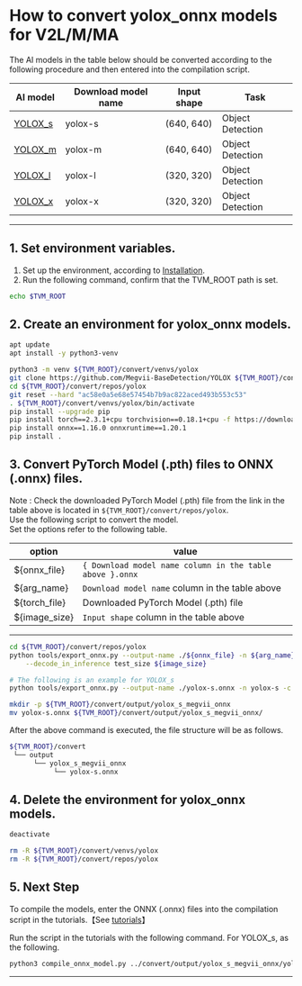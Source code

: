 # How to convert yolox_onnx models for V2L/M/MA 
<!-- Below is a list of AI models supported by this manual. -->
The AI models in the table below should be converted according to the following procedure and then entered into the compilation script.

| AI model                                                                                                                                     | Download model name   |Input shape    | Task              |
|----------------------------------------------------------------------------------------------------------------------------------------------|-----------------------|---------------|-------------------|
| [YOLOX_s](https://github.com/Megvii-BaseDetection/YOLOX/releases/download/0.1.1rc0/yolox_s.pth)                                              |yolox-s                |(640, 640)     | Object Detection  |
| [YOLOX_m](https://github.com/Megvii-BaseDetection/YOLOX/releases/download/0.1.1rc0/yolox_m.pth)                                              |yolox-m                |(640, 640)     | Object Detection  |
| [YOLOX_l](https://github.com/Megvii-BaseDetection/YOLOX/releases/download/0.1.1rc0/yolox_l.pth)                                              |yolox-l                |(320, 320)     | Object Detection  |
| [YOLOX_x](https://github.com/Megvii-BaseDetection/YOLOX/releases/download/0.1.1rc0/yolox_x.pth)                                              |yolox-x                |(320, 320)     | Object Detection  |
---

## 1. Set environment variables.

1. Set up the environment, according to [Installation](../../../setup/README.md).  
2. Run the following command, confirm that the TVM_ROOT path is set.

```sh
echo $TVM_ROOT
```

## 2. Create an environment for yolox_onnx models.

```sh
apt update
apt install -y python3-venv 

python3 -m venv ${TVM_ROOT}/convert/venvs/yolox
git clone https://github.com/Megvii-BaseDetection/YOLOX ${TVM_ROOT}/convert/repos/yolox
cd ${TVM_ROOT}/convert/repos/yolox
git reset --hard "ac58e0a5e68e57454b7b9ac822aced493b553c53"
. ${TVM_ROOT}/convert/venvs/yolox/bin/activate
pip install --upgrade pip 
pip install torch==2.3.1+cpu torchvision==0.18.1+cpu -f https://download.pytorch.org/whl/torch_stable.html
pip install onnx==1.16.0 onnxruntime==1.20.1 
pip install .
```

## 3. Convert PyTorch Model (.pth) files to ONNX (.onnx) files.

Note : Check the downloaded PyTorch Model (.pth) file from the link in the table above is located in `${TVM_ROOT}/convert/repos/yolox`.\
Use the following script to convert the model. \
Set the options refer to the following table.

|option       |value                                                    |
|-------------|---------------------------------------------------------|
|${onnx_file} |`{ Download model name column in the table above }.onnx` |
|${arg_name}  |`Download model name` column in the table above          |
|${torch_file}|Downloaded PyTorch Model (.pth) file                     |
|${image_size}|`Input shape` column in the table above                  |
---

```sh
cd ${TVM_ROOT}/convert/repos/yolox
python tools/export_onnx.py --output-name ./${onnx_file} -n ${arg_name} -c ./${torch_file} \
    --decode_in_inference test_size ${image_size}

# The following is an example for YOLOX_s
python tools/export_onnx.py --output-name ./yolox-s.onnx -n yolox-s -c ./yolox_s.pth --decode_in_inference test_size 640,640

mkdir -p ${TVM_ROOT}/convert/output/yolox_s_megvii_onnx
mv yolox-s.onnx ${TVM_ROOT}/convert/output/yolox_s_megvii_onnx/
```

After the above command is executed, the file structure will be as follows.

```sh
${TVM_ROOT}/convert
 └── output
      └── yolox_s_megvii_onnx
           └── yolox-s.onnx
```

## 4. Delete the environment for yolox_onnx models.

```sh
deactivate

rm -R ${TVM_ROOT}/convert/venvs/yolox
rm -R ${TVM_ROOT}/convert/repos/yolox
```

## 5. Next Step

To compile the models, enter the ONNX (.onnx) files into the compilation script in the tutorials.【See [tutorials](../../../tutorials/)】

Run the script in the tutorials with the following command. For YOLOX_s, as the following.

```sh
python3 compile_onnx_model.py ../convert/output/yolox_s_megvii_onnx/yolox-s.onnx -o yolox_s_onnx -s 1,3,640,640 -i data
```

----
